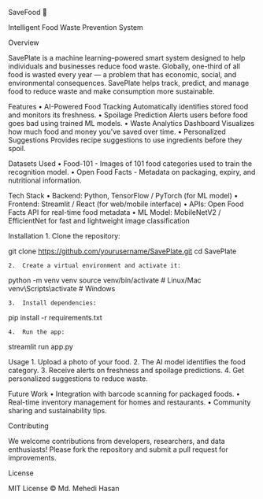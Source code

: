 SaveFood 🥗

Intelligent Food Waste Prevention System

Overview

SavePlate is a machine learning–powered smart system designed to help individuals and businesses reduce food waste. Globally, one-third of all food is wasted every year — a problem that has economic, social, and environmental consequences. SavePlate helps track, predict, and manage food to reduce waste and make consumption more sustainable.

Features
	•	AI-Powered Food Tracking
Automatically identifies stored food and monitors its freshness.
	•	Spoilage Prediction
Alerts users before food goes bad using trained ML models.
	•	Waste Analytics Dashboard
Visualizes how much food and money you’ve saved over time.
	•	Personalized Suggestions
Provides recipe suggestions to use ingredients before they spoil.


Datasets Used
	•	Food-101 - Images of 101 food categories used to train the recognition model.
	•	Open Food Facts - Metadata on packaging, expiry, and nutritional information.


Tech Stack
	•	Backend: Python, TensorFlow / PyTorch (for ML model)
	•	Frontend: Streamlit / React (for web/mobile interface)
	•	APIs: Open Food Facts API for real-time food metadata
	•	ML Model: MobileNetV2 / EfficientNet for fast and lightweight image classification


Installation
	1.	Clone the repository:

git clone https://github.com/yourusername/SavePlate.git
cd SavePlate

	2.	Create a virtual environment and activate it:

python -m venv venv
source venv/bin/activate  # Linux/Mac
venv\Scripts\activate     # Windows

	3.	Install dependencies:

pip install -r requirements.txt

	4.	Run the app:

streamlit run app.py



Usage
	1.	Upload a photo of your food.
	2.	The AI model identifies the food category.
	3.	Receive alerts on freshness and spoilage predictions.
	4.	Get personalized suggestions to reduce waste.


Future Work
	•	Integration with barcode scanning for packaged foods.
	•	Real-time inventory management for homes and restaurants.
	•	Community sharing and sustainability tips.


Contributing

We welcome contributions from developers, researchers, and data enthusiasts!
Please fork the repository and submit a pull request for improvements.


License

MIT License © Md. Mehedi Hasan
